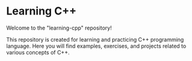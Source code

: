 # Learning C++

Welcome to the "learning-cpp" repository!

This repository is created for learning and practicing C++ programming language. Here you will find examples, exercises, and projects related to various concepts of C++.
